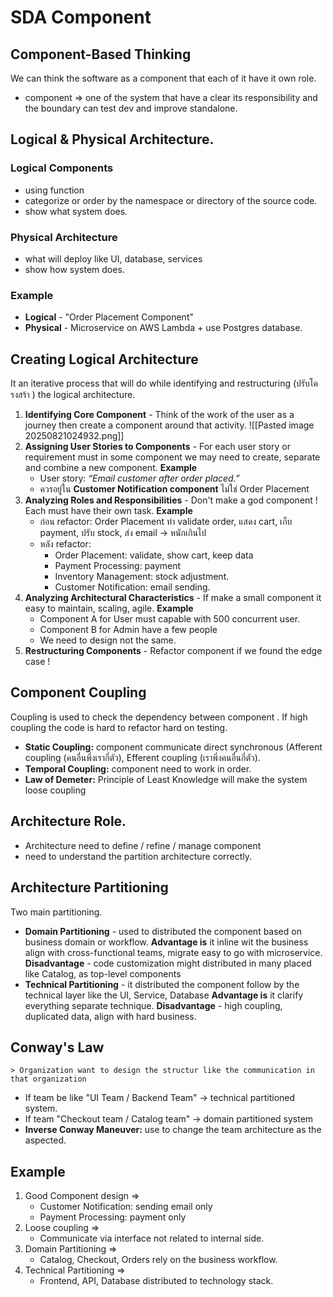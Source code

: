 # SDA Component
## Component-Based Thinking
We can think the software as a component that each of it have it own role.
- component => one of the system that have a clear its responsibility and the boundary can test dev and improve standalone.
## Logical & Physical Architecture.
### Logical Components
- using function
- categorize or order by the namespace or directory of the source code.
- show what system does.
### Physical Architecture
- what will deploy like UI, database, services
- show how system does.
### Example
- **Logical** - "Order Placement Component"
- **Physical** - Microservice on AWS Lambda + use Postgres database.

## Creating Logical Architecture
It an iterative process that will do while identifying and restructuring (ปรับโครงสร้า ) the logical architecture.
1. **Identifying Core Component** - Think of the work of the user as a journey then create a component around that activity.
   ![[Pasted image 20250821024932.png]]
2. **Assigning User Stories to Components** - For each user story or requirement must in some component we may need to create, separate and combine a new component. 
	**Example**
	- User story: _“Email customer after order placed.”_
	- ควรอยู่ใน **Customer Notification component** ไม่ใช่ Order Placement
3. **Analyzing Roles and Responsibilities** - Don't make a god component ! Each must have their own task.
	**Example**
	- ก่อน refactor: 
		Order Placement ทำ validate order, แสดง cart, เก็บ payment, ปรับ stock, ส่ง email → หนักเกินไป
	- หลัง refactor:
		- Order Placement: validate, show cart, keep data
		- Payment Processing: payment
		- Inventory Management: stock adjustment.
		- Customer Notification: email sending.
4. **Analyzing Architectural Characteristics** - If make a small component it easy to maintain, scaling,  agile.
	**Example**
	- Component A for User must capable with 500 concurrent user.
	- Component B for Admin have a few people 
	- We need to design not the same.
5. **Restructuring Components** - Refactor component if we found the edge case !
## Component Coupling
Coupling is used to check the dependency between component .
If high coupling the code is hard to refactor hard on testing.
- **Static Coupling:** component communicate direct synchronous (Afferent coupling (คนอื่นพึ่งเรากี่ตัว), Efferent coupling (เราพึ่งคนอื่นกี่ตัว).
- **Temporal Coupling:** component need to work in order.
- **Law of Demeter:** Principle of Least Knowledge will make the system loose coupling
## Architecture Role.
- Architecture need to define / refine / manage component
- need to understand the partition architecture correctly.
## Architecture Partitioning
Two main partitioning.
- **Domain Partitioning** - used to distributed the component based on business domain or workflow.
	**Advantage is** it inline wit  the business align with cross-functional teams, migrate easy to go with microservice.
	**Disadvantage** - code customization might distributed in many placed
	like Catalog, as top-level components
- **Technical Partitioning** - it distributed the component follow by the technical layer like the UI, Service, Database
	**Advantage is** it clarify everything separate technique.
	**Disadvantage** - high coupling, duplicated data, align with hard business.
## Conway's Law
	> Organization want to design the structur like the communication in that organization
- If team be like "UI Team / Backend Team" -> technical partitioned system.
- If team "Checkout team / Catalog team" -> domain partitioned system
- **Inverse Conway Maneuver:** use to change the team architecture as the aspected.
## Example
1. Good Component design =>
	- Customer Notification: sending email only
	- Payment Processing: payment only
2. Loose coupling =>
	- Communicate via interface not related to internal side.
3. Domain Partitioning => 
	- Catalog, Checkout, Orders rely on the business workflow.
4. Technical Partitioning =>
	- Frontend, API, Database distributed to technology stack.

